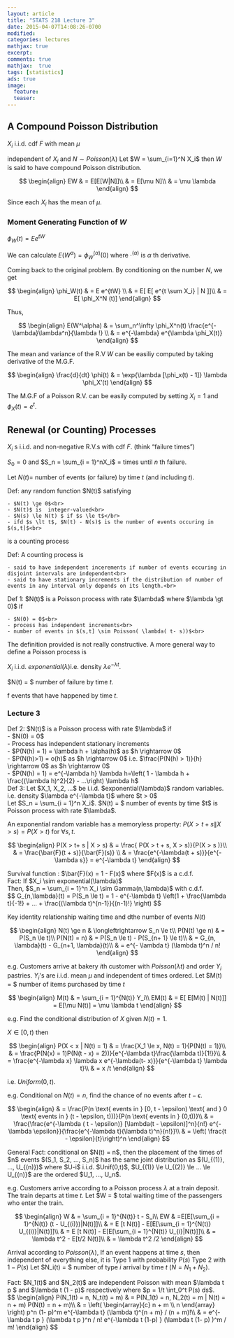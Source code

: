 ```yaml
---
layout: article
title: "STATS 218 Lecture 3"
date: 2015-04-07T14:08:26-0700
modified:
categories: lectures
mathjax: true
excerpt: 
comments: true
mathjax:  true
tags: [statistics]
ads: true
image:
  feature:
  teaser:
---
```


## A Compound Poisson Distribution

$X_i$ i.i.d. cdf $F$ with mean $\mu$

independent of $X_i$ and $N \sim Poisson(\lambda)$ Let $W = \sum_{i=1}^N X_i$ then $W$ is said to have compound Poisson distribution.

$$
\begin{align}
EW & = E[E[W|N]]\\
& = E[\mu N]\\
& = \mu \lambda
\end{align}
$$

Since each $X_i$ has the mean of $\mu$.

### Moment Generating Function of $W$

$\phi_W(t) = E e^{tW}$

We can calculate $E(W^\alpha) = \phi_W^{(\alpha)}(0)$ where $\cdot^{(\alpha)}$ is $\alpha$ th derivative.

Coming back to the original problem. By conditioning on the number $N$, we get

$$
\begin{align}
\phi_W(t) & = E e^{tW} \\
& = E[ E[ e^{t \sum X_i} | N ]]\\
& = E[ \phi_X^N (t)]
\end{align}
$$

Thus,

$$
\begin{align}
E(W^\alpha) & = \sum_n^\infty \phi_X^n(t) \frac{e^{-\lambda}\lambda^n}{\lambda !} \\
& = e^{-\lambda} e^{\lambda \phi_X(t)}
\end{align}
$$

The mean and variance of the R.V $W$ can be easiliy computed by taking derivative of the M.G.F.

$$
\begin{align}
\frac{d}{dt} \phi(t) & = \exp{\lambda [\phi_x(t) - 1]} \lambda \phi_X’(t)
\end{align}
$$

The M.G.F of a Poisson R.V. can be easily computed by setting $X_i = 1$ and  $\phi_X(t) = e^t$.


## Renewal (or Counting) Processes

$X_i$ s i.i.d. and non-negative R.V.s with cdf $F$. (think “failure times”)

$S_0 = 0$ and $S_n = \sum_{i = 1}^nX_i$ = times until $n$ th failure.

Let $N(t)=$ number of events (or failure) by time $t$ (and including $t$).

<div class="notice">
Def: any random function $N(t)$ satisfying<br>

	- $N(t) \ge 0$<br>
	- $N(t)$ is  integer-valued<br>
	- $N(s) \le N(t) $ if $s \le t$</br>
	- ifd $s \lt t$, $N(t) - N(s)$ is the number of events occuring in $(s,t]$<br>

is a counting process
</div>


<div class="notice">
Def: A counting process is <br>

	- said to have independent incerements if number of events occuring in disjoint intervals are independent<br>
	- said to have stationary increments if the distribution of number of events in any interval only depends on its length.<br>
</div>

<div class="notice">
Def 1: $N(t)$ is a Poisson process with rate $\lambda$ where $\lambda \gt 0)$ if <br>

	- $N(0) = 0$<br>
	- process has independent increments<br>
	- number of events in $(s,t] \sim Poisson( \lambda( t- s))$<br>
</div>

The definition provided is not really constructive. A more general way to define a Poisson process is

$X_i$ i.i.d. $exponential(\lambda)$i.e. density $\lambda e^{-\lambda t}$.

$N(t) = $ number of failure by time $t$. 

f events that have happened by time $t$.

### Lecture 3

<div class="notice">
Def 2: $N(t)$ is a Poisson process with rate $\lambda$ if<br>
- $N(0) = 0$<br>
- Process has independent stationary increments<br>
- $P(N(h) = 1) = \lambda h + \alpha(h)$ as $h \rightarrow 0$<br>
- $P(N(h)>1) = o(h)$ as $h \rightarrow 0$ i.e. $\frac{P(N(h) > 1)}{h} \rightarrow 0$ as $h \rightarrow 0$<br>
- $P(N(h) = 1) = e^{-\lambda h} \lambda h=\left( 1 - \lambda h + \frac{(\lambda h)^2}{2} - ...\right) \lambda h$<br>
</div>

<div class="notice">
Def 3: Let $X_1, X_2, ...$ be i.i.d. $exponential(\lambda)$ random variables. i.e. density $\lambda e^{-\lambda t}$ where $t > 0$<br>
Let $S_n = \sum_{i = 1}^n X_i$. $N(t) = $ number of events by time $t$ is Poisson process with rate $\lambda$.<br>
</div>

An exponential random variable has a memoryless property: $P(X > t + s \| X > s) = P(X > t)$ for $\forall s,t$.

$$
\begin{align}
P(X > t+ s | X > s) & = \frac{ P(X > t + s, X > s)}{P(X > s )}\\
& = \frac{\bar{F}(t + s)}{\bar{F}(s)} \\
& = \frac{e^{-\lambda(t + s)}}{e^{-\lambda s}} = e^{-\lambda t}
\end{align}
$$

<div class="notice">
Survival function : $\bar{F}(x) = 1 - F(x)$ where $F(x)$ is a c.d.f.
</div>


<div class="notice-info">
Fact: If $X_i \sim exponential(\lambda)$<br>
Then, $S_n = \sum_{i = 1}^n X_i \sim Gamma(n,\lambda)$ with c.d.f.<br>
$$
G_{n,\lambda}(t) = P(S_n \le t) = 1 - e^{-\lambda t} \left(1 + \frac{\lambda t}{-1!} + ... + \frac{(\lambda t)^{n-1}}{(n-1)!} \right)
$$
</div>

Key identity relationship waiting time and dthe number of events $N(t)$

$$
\begin{align}
N(t) \ge n & \longleftrightarrow S_n \le t\\
P(N(t) \ge n) & = P(S_n \le t)\\
P(N(t) = n) & = P(S_n \le t) - P(S_{n+ 1} \le t)\\
& = G_{n, \lambda}(t) - G_{n+1, \lambda}(t)\\
& = e^{- \lambda t} (\lambda t)^n / n!
\end{align}
$$

e.g. Customers arrive at bakery $i$th customer with $Poisson(\lambda t)$ and order $Y_i$ pastries. $Y_i$'s are i.i.d. mean $\mu$ and independent of times ordered.
Let $M(t) = $ number of items purchased by time $t$

$$
\begin{align}
M(t) & = \sum_{i = 1}^{N(t)} Y_i\\
EM(t) & = E[ E[M(t) | N(t)]] = E[\mu N(t)] = \mu \lambda t
\end{align}
$$

e.g. Find the conditional distribution of $X$ given $N(t) = 1$.

$X \in [0,t)$ then

$$
\begin{align}
P(X < x | N(t) = 1) & = \frac{X_1 \le x, N(t) = 1}{P(N(t) = 1)}\\
& = \frac{P(N(x) = 1)P(N(t - x) = 2))}{e^{-\lambda t}\frac{\lambda t)}{1!}}\\
& = \frac{e^{-\lambda x} \lambda x e^{-\lambda(t- x)}}{e^{-\lambda t} \lambda t}\\
& = x /t
\end{align}
$$

i.e. $Uniform(0,t)$.


e.g. Conditional on $N(t) = n$, find the chance of no events after $t - \epsilon$.

$$
\begin{align}
& = \frac{P(n \text{ events in } [0, t - \epsilon) \text{ and } 0 \text{ events in } (t - \epsilon, t)))}{P(n \text{ events in } (0,t))}\\
& = \frac{\frac{e^{-\lambda ( t - \epsilon)} [\lambda(t - \epsilon)]^n}{n!} e^{-\lambda \epsilon}}{\frac{e^{-\lambda t}(\lambda t)^n}{n!}}\\
& = \left( \frac{t - \epsilon}{t}\right)^n
\end{align}
$$

<div class="notice-info">
General Fact: conditional on $N(t) = n$, then the placement of the times of $n$ events $(S_1, S_2, ..., S_n)$ has the same joint distribution as $(U_{(1)}, ..., U_{(n)})$ where $U-i$ i.i.d. $Unif(0,t)$, $U_{(1)} \le U_{(2)} \le ... \le U_{(n)}$ are the ordered $U_1, ..., U_n$. 
</div>

e.g. Customers arrive according to a Poisson process $\lambda$ at a train deposit. The train departs at time $t$. Let $W = $ total waiting time of the passengers who enter the train.

$$
\begin{align}
W & = \sum_{i = 1}^{N(t)} t - S_i\\
EW & =E[E[\sum_{i = 1}^{N(t)} (t - U_{(i)})|N(t)]]\\
& = E [t N(t)] - E[E[\sum_{i = 1}^{N(t)} U_{(i)}|N(t)]]\\
& = E [t N(t)] - E[E[\sum_{i = 1}^{N(t)} U_{i}|N(t)]]\\
& = \lambda t^2 - E[t/2 N(t)]\\
& = \lambda t^2 /2
\end{align}
$$

Arrival according to $Poisson(\lambda)$, If an event happens at time $s$, then independent of everything else, it is Type 1 with probability $P(s)$
Type 2 with $1 - P(s)$
Let $N_i(t) = $ number of type $i$ arrival by time $t$ ($N = N_1 + N_2)$.

<div class="notice-success">
Fact: $N_1(t)$ and $N_2(t)$ are independent Poisson with mean $\lambda t p $ and $\lambda t (1 - p)$ respectively where $p = 1/t \int_0^t P(s) ds$.
<br>
$$
\begin{align}
P(N_1(t) = n, N_t(t) = m) & = P(N_1(t) = n, N_2(t)  = m | N(t) = n + m) P(N(t) = n + m)\\
& = \left( \begin{array}{c} n + m \\ n \end{array} \right) p^n (1- p)^m e^{-\lambda t} (\lambda t)^{n + m} / (n + m)!\\
& = e^{-\lambda t p } (\lambda t p )^n / n!  e^{-\lambda t (1-p) } (\lambda t (1- p) )^m / m!
\end{align}
$$
</div>
